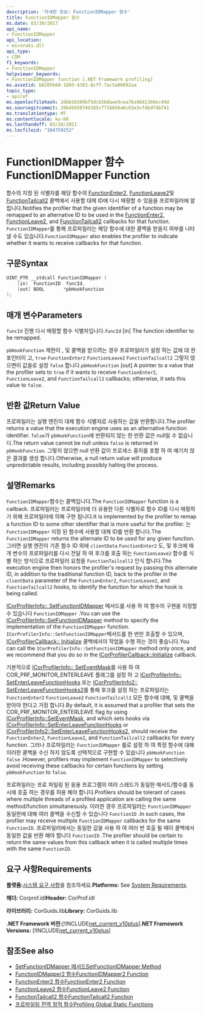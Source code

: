 ```yaml
---
description: '자세한 정보: FunctionIDMapper 함수'
title: FunctionIDMapper 함수
ms.date: 03/30/2017
api_name:
- FunctionIDMapper
api_location:
- mscorwks.dll
api_type:
- COM
f1_keywords:
- FunctionIDMapper
helpviewer_keywords:
- FunctionIDMapper function [.NET Framework profiling]
ms.assetid: b8205b60-1893-4303-8cff-7ac5a00892aa
topic_type:
- apiref
ms.openlocfilehash: 2db616509bf5dcb5b8aee9cea76a9841369ec49d
ms.sourcegitcommit: 20b4565974d185c7716656a6c63e3cfdbdf4bf41
ms.translationtype: MT
ms.contentlocale: ko-KR
ms.lasthandoff: 03/20/2021
ms.locfileid: "104759252"
---
```

# <a name="functionidmapper-function"></a><span data-ttu-id="87b5e-103">FunctionIDMapper 함수</span><span class="sxs-lookup"><span data-stu-id="87b5e-103">FunctionIDMapper Function</span></span>

<span data-ttu-id="87b5e-104">함수의 지정 된 식별자를 해당 함수의 [FunctionEnter2](functionenter2-function.md), [FunctionLeave2](functionleave2-function.md)및 [FunctionTailcall2](functiontailcall2-function.md) 콜백에서 사용할 대체 ID에 다시 매핑할 수 있음을 프로파일러에 알립니다.</span><span class="sxs-lookup"><span data-stu-id="87b5e-104">Notifies the profiler that the given identifier of a function may be remapped to an alternative ID to be used in the [FunctionEnter2](functionenter2-function.md), [FunctionLeave2](functionleave2-function.md), and [FunctionTailcall2](functiontailcall2-function.md) callbacks for that function.</span></span> <span data-ttu-id="87b5e-105">`FunctionIDMapper`를 통해 프로파일러는 해당 함수에 대한 콜백을 받을지 여부를 나타낼 수도 있습니다.</span><span class="sxs-lookup"><span data-stu-id="87b5e-105">`FunctionIDMapper` also enables the profiler to indicate whether it wants to receive callbacks for that function.</span></span>  
  
## <a name="syntax"></a><span data-ttu-id="87b5e-106">구문</span><span class="sxs-lookup"><span data-stu-id="87b5e-106">Syntax</span></span>  
  
```cpp  
UINT_PTR __stdcall FunctionIDMapper (  
    [in]  FunctionID  funcId,
    [out] BOOL       *pbHookFunction  
);  
```  
  
## <a name="parameters"></a><span data-ttu-id="87b5e-107">매개 변수</span><span class="sxs-lookup"><span data-stu-id="87b5e-107">Parameters</span></span>

<span data-ttu-id="87b5e-108">`funcId` 진행 다시 매핑할 함수 식별자입니다.</span><span class="sxs-lookup"><span data-stu-id="87b5e-108">`funcId` [in] The function identifier to be remapped.</span></span>

<span data-ttu-id="87b5e-109">`pbHookFunction` 제한이 , 및 콜백을 받으려는 경우 프로파일러가 설정 하는 값에 대 한 포인터이 고, `true` `FunctionEnter2` `FunctionLeave2` `FunctionTailcall2` 그렇지 않으면이 값을로 설정 `false` 합니다.</span><span class="sxs-lookup"><span data-stu-id="87b5e-109">`pbHookFunction` [out] A pointer to a value that the profiler sets to `true` if it wants to receive `FunctionEnter2`, `FunctionLeave2`, and `FunctionTailcall2` callbacks; otherwise, it sets this value to `false`.</span></span>

## <a name="return-value"></a><span data-ttu-id="87b5e-110">반환 값</span><span class="sxs-lookup"><span data-stu-id="87b5e-110">Return Value</span></span>  

 <span data-ttu-id="87b5e-111">프로파일러는 실행 엔진이 대체 함수 식별자로 사용하는 값을 반환합니다.</span><span class="sxs-lookup"><span data-stu-id="87b5e-111">The profiler returns a value that the execution engine uses as an alternative function identifier.</span></span> <span data-ttu-id="87b5e-112">`false`가 `pbHookFunction`에 반환되지 않는 한 반환 값은 null일 수 없습니다.</span><span class="sxs-lookup"><span data-stu-id="87b5e-112">The return value cannot be null unless `false` is returned in `pbHookFunction`.</span></span> <span data-ttu-id="87b5e-113">그렇지 않으면 null 반환 값이 프로세스 중지를 포함 하 여 예기치 않은 결과를 생성 합니다.</span><span class="sxs-lookup"><span data-stu-id="87b5e-113">Otherwise, a null return value will produce unpredictable results, including possibly halting the process.</span></span>  
  
## <a name="remarks"></a><span data-ttu-id="87b5e-114">설명</span><span class="sxs-lookup"><span data-stu-id="87b5e-114">Remarks</span></span>  

 <span data-ttu-id="87b5e-115">`FunctionIDMapper`함수는 콜백입니다.</span><span class="sxs-lookup"><span data-stu-id="87b5e-115">The `FunctionIDMapper` function is a callback.</span></span> <span data-ttu-id="87b5e-116">프로파일러는 프로파일러에 더 유용한 다른 식별자로 함수 ID를 다시 매핑하기 위해 프로파일러에 의해 구현 됩니다.</span><span class="sxs-lookup"><span data-stu-id="87b5e-116">It is implemented by the profiler to remap a function ID to some other identifier that is more useful for the profiler.</span></span> <span data-ttu-id="87b5e-117">는 `FunctionIDMapper` 지정 된 함수에 사용할 대체 ID를 반환 합니다.</span><span class="sxs-lookup"><span data-stu-id="87b5e-117">The `FunctionIDMapper` returns the alternate ID to be used for any given function.</span></span> <span data-ttu-id="87b5e-118">그러면 실행 엔진이 기존 함수 ID 외에 `clientData` `FunctionEnter2` 도, 및 후크에 매개 변수의 프로파일러를 다시 전달 하 여 후크를 호출 하는 `FunctionLeave2` 함수를 식별 하는 방식으로 프로파일러 요청을 `FunctionTailcall2` 인식 합니다.</span><span class="sxs-lookup"><span data-stu-id="87b5e-118">The execution engine then honors the profiler's request by passing this alternate ID, in addition to the traditional function ID, back to the profiler in the `clientData` parameter of the `FunctionEnter2`, `FunctionLeave2`, and `FunctionTailcall2` hooks, to identify the function for which the hook is being called.</span></span>  
  
 <span data-ttu-id="87b5e-119">[ICorProfilerInfo:: SetFunctionIDMapper](icorprofilerinfo-setfunctionidmapper-method.md) 메서드를 사용 하 여 함수의 구현을 지정할 수 있습니다 `FunctionIDMapper` .</span><span class="sxs-lookup"><span data-stu-id="87b5e-119">You can use the [ICorProfilerInfo::SetFunctionIDMapper](icorprofilerinfo-setfunctionidmapper-method.md) method to specify the implementation of the `FunctionIDMapper` function.</span></span> <span data-ttu-id="87b5e-120">`ICorProfilerInfo::SetFunctionIDMapper`메서드를 한 번만 호출할 수 있으며, [ICorProfilerCallback:: Initialize](icorprofilercallback-initialize-method.md) 콜백에서이 작업을 수행 하는 것이 좋습니다.</span><span class="sxs-lookup"><span data-stu-id="87b5e-120">You can call the `ICorProfilerInfo::SetFunctionIDMapper` method only once, and we recommend that you do so in the [ICorProfilerCallback::Initialize](icorprofilercallback-initialize-method.md) callback.</span></span>  
  
 <span data-ttu-id="87b5e-121">기본적으로 [ICorProfilerInfo:: SetEventMask](icorprofilerinfo-seteventmask-method.md)를 사용 하 여 COR_PRF_MONITOR_ENTERLEAVE 플래그를 설정 하 고 [ICorProfilerInfo:: SetEnterLeaveFunctionHooks](icorprofilerinfo-setenterleavefunctionhooks-method.md) 또는 [ICorProfilerInfo2:: SetEnterLeaveFunctionHooks2](icorprofilerinfo2-setenterleavefunctionhooks2-method.md)를 통해 후크를 설정 하는 프로파일러는 `FunctionEnter2` `FunctionLeave2` `FunctionTailcall2` 모든 함수에 대해, 및 콜백을 받아야 한다고 가정 합니다.</span><span class="sxs-lookup"><span data-stu-id="87b5e-121">By default, it is assumed that a profiler that sets the COR_PRF_MONITOR_ENTERLEAVE flag by using [ICorProfilerInfo::SetEventMask](icorprofilerinfo-seteventmask-method.md), and which sets hooks via [ICorProfilerInfo::SetEnterLeaveFunctionHooks](icorprofilerinfo-setenterleavefunctionhooks-method.md) or [ICorProfilerInfo2::SetEnterLeaveFunctionHooks2](icorprofilerinfo2-setenterleavefunctionhooks2-method.md), should receive the `FunctionEnter2`, `FunctionLeave2`, and `FunctionTailcall2` callbacks for every function.</span></span> <span data-ttu-id="87b5e-122">그러나 프로파일러는 `FunctionIDMapper` 를로 설정 하 여 특정 함수에 대해 이러한 콜백을 수신 하지 않도록 선택적으로 구현할 수 있습니다 `pbHookFunction` `false` .</span><span class="sxs-lookup"><span data-stu-id="87b5e-122">However, profilers may implement `FunctionIDMapper` to selectively avoid receiving these callbacks for certain functions by setting `pbHookFunction` to `false`.</span></span>  
  
 <span data-ttu-id="87b5e-123">프로파일러는 프로 파일링 된 응용 프로그램의 여러 스레드가 동일한 메서드/함수를 동시에 호출 하는 경우를 허용 해야 합니다.</span><span class="sxs-lookup"><span data-stu-id="87b5e-123">Profilers should be tolerant of cases where multiple threads of a profiled application are calling the same method/function simultaneously.</span></span> <span data-ttu-id="87b5e-124">이러한 경우 프로파일러는 `FunctionIDMapper` 동일한에 대해 여러 콜백을 수신할 수 있습니다 `FunctionID` .</span><span class="sxs-lookup"><span data-stu-id="87b5e-124">In such cases, the profiler may receive multiple `FunctionIDMapper` callbacks for the same `FunctionID`.</span></span> <span data-ttu-id="87b5e-125">프로파일러에서는 동일한 값을 사용 하 여 여러 번 호출 될 때이 콜백에서 동일한 값을 반환 해야 합니다 `FunctionID` .</span><span class="sxs-lookup"><span data-stu-id="87b5e-125">The profiler should be certain to return the same values from this callback when it is called multiple times with the same `FunctionID`.</span></span>  
  
## <a name="requirements"></a><span data-ttu-id="87b5e-126">요구 사항</span><span class="sxs-lookup"><span data-stu-id="87b5e-126">Requirements</span></span>  

 <span data-ttu-id="87b5e-127">**플랫폼:**[시스템 요구 사항](../../get-started/system-requirements.md)을 참조하세요.</span><span class="sxs-lookup"><span data-stu-id="87b5e-127">**Platforms:** See [System Requirements](../../get-started/system-requirements.md).</span></span>  
  
 <span data-ttu-id="87b5e-128">**헤더:** Corprof.idl</span><span class="sxs-lookup"><span data-stu-id="87b5e-128">**Header:** CorProf.idl</span></span>  
  
 <span data-ttu-id="87b5e-129">**라이브러리:** CorGuids.lib</span><span class="sxs-lookup"><span data-stu-id="87b5e-129">**Library:** CorGuids.lib</span></span>  
  
 <span data-ttu-id="87b5e-130">**.NET Framework 버전:**[!INCLUDE[net_current_v10plus](../../../../includes/net-current-v10plus-md.md)]</span><span class="sxs-lookup"><span data-stu-id="87b5e-130">**.NET Framework Versions:** [!INCLUDE[net_current_v10plus](../../../../includes/net-current-v10plus-md.md)]</span></span>  
  
## <a name="see-also"></a><span data-ttu-id="87b5e-131">참조</span><span class="sxs-lookup"><span data-stu-id="87b5e-131">See also</span></span>

- [<span data-ttu-id="87b5e-132">SetFunctionIDMapper 메서드</span><span class="sxs-lookup"><span data-stu-id="87b5e-132">SetFunctionIDMapper Method</span></span>](icorprofilerinfo-setfunctionidmapper-method.md)
- [<span data-ttu-id="87b5e-133">FunctionIDMapper2 함수</span><span class="sxs-lookup"><span data-stu-id="87b5e-133">FunctionIDMapper2 Function</span></span>](functionidmapper2-function.md)
- [<span data-ttu-id="87b5e-134">FunctionEnter2 함수</span><span class="sxs-lookup"><span data-stu-id="87b5e-134">FunctionEnter2 Function</span></span>](functionenter2-function.md)
- [<span data-ttu-id="87b5e-135">FunctionLeave2 함수</span><span class="sxs-lookup"><span data-stu-id="87b5e-135">FunctionLeave2 Function</span></span>](functionleave2-function.md)
- [<span data-ttu-id="87b5e-136">FunctionTailcall2 함수</span><span class="sxs-lookup"><span data-stu-id="87b5e-136">FunctionTailcall2 Function</span></span>](functiontailcall2-function.md)
- [<span data-ttu-id="87b5e-137">프로파일링 전역 정적 함수</span><span class="sxs-lookup"><span data-stu-id="87b5e-137">Profiling Global Static Functions</span></span>](profiling-global-static-functions.md)
